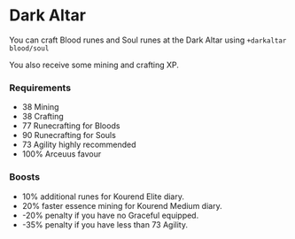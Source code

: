 # Dark Altar

You can craft Blood runes and Soul runes at the Dark Altar using `+darkaltar blood/soul`

You also receive some mining and crafting XP.

### Requirements

* 38 Mining
* 38 Crafting
* 77 Runecrafting for Bloods
* 90 Runecrafting for Souls
* 73 Agility highly recommended
* 100% Arceuus favour

### Boosts

* 10% additional runes for Kourend Elite diary.
* 20% faster essence mining for Kourend Medium diary.
* \-20% penalty if you have no Graceful equipped.
* \-35% penalty if you have less than 73 Agility.
